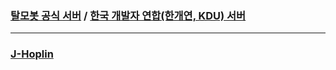 ### [탈모봇 공식 서버](https://discord.gg/bAWqHVk) / [한국 개발자 연합(한개연, KDU) 서버](https://discord.gg/PGV3tKV)
---
### [J-Hoplin](https://github.com/J-hoplin1)
